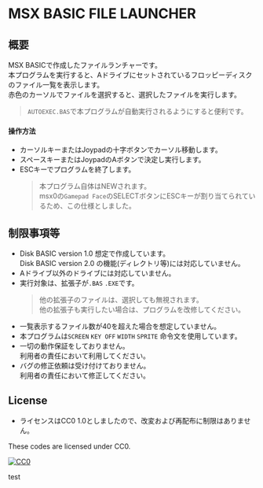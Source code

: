 # MSX BASIC FILE LAUNCHER

## 概要
MSX BASICで作成したファイルランチャーです。  
本プログラムを実行すると、Aドライブにセットされているフロッピーディスクのファイル一覧を表示します。  
赤色のカーソルでファイルを選択すると、選択したファイルを実行します。  
> `AUTOEXEC.BAS`で本プログラムが自動実行されるようにすると便利です。  

#### 操作方法
- カーソルキーまたはJoypadの十字ボタンでカーソル移動します。  
- スペースキーまたはJoypadのAボタンで決定し実行します。  
- ESCキーでプログラムを終了します。  
  >本プログラム自体はNEWされます。  
msx0の`Gamepad Face`のSELECTボタンにESCキーが割り当てられているため、この仕様としました。  

## 制限事項等
- Disk BASIC version 1.0 想定で作成しています。  
Disk BASIC version 2.0 の機能(ディレクトリ等)には対応していません。
- Aドライブ以外のドライブには対応していません。
- 実行対象は、拡張子が`.BAS` `.EXE`です。  
  >他の拡張子のファイルは、選択しても無視されます。  
他の拡張子も実行したい場合は、プログラムを改修してください。
- 一覧表示するファイル数が40を超えた場合を想定していません。
- 本プログラムは`SCREEN` `KEY OFF` `WIDTH` `SPRITE` 命令文を使用しています。  
- 一切の動作保証をしておりません。  
利用者の責任において利用してください。  
- バグの修正依頼は受け付けておりません。  
利用者の責任において修正してください。  

## License
- ライセンスはCC0 1.0としましたので、改変および再配布に制限はありません。  

These codes are licensed under CC0.

[![CC0](http://i.creativecommons.org/p/zero/1.0/88x31.png "CC0")](http://creativecommons.org/publicdomain/zero/1.0/deed.ja)


test
